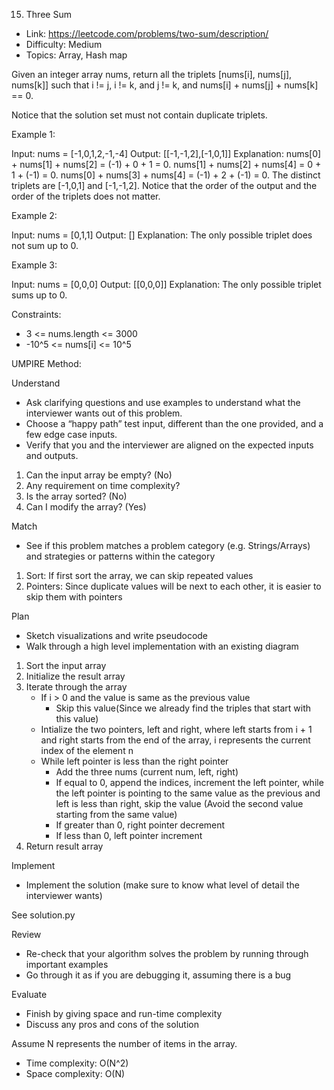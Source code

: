 15. Three Sum

- Link: https://leetcode.com/problems/two-sum/description/
- Difficulty: Medium
- Topics: Array, Hash map

Given an integer array nums, return all the triplets [nums[i], nums[j], nums[k]] such that i != j, i != k, and j != k, and nums[i] + nums[j] + nums[k] == 0.

Notice that the solution set must not contain duplicate triplets.

Example 1:

Input: nums = [-1,0,1,2,-1,-4]
Output: [[-1,-1,2],[-1,0,1]]
Explanation: 
nums[0] + nums[1] + nums[2] = (-1) + 0 + 1 = 0.
nums[1] + nums[2] + nums[4] = 0 + 1 + (-1) = 0.
nums[0] + nums[3] + nums[4] = (-1) + 2 + (-1) = 0.
The distinct triplets are [-1,0,1] and [-1,-1,2].
Notice that the order of the output and the order of the triplets does not matter.

Example 2:

Input: nums = [0,1,1]
Output: []
Explanation: The only possible triplet does not sum up to 0.

Example 3:

Input: nums = [0,0,0]
Output: [[0,0,0]]
Explanation: The only possible triplet sums up to 0.

Constraints:

* 3 <= nums.length <= 3000
* -10^5 <= nums[i] <= 10^5


UMPIRE Method:

Understand

- Ask clarifying questions and use examples to understand what the interviewer wants out of this problem.
- Choose a “happy path” test input, different than the one provided, and a few edge case inputs.
- Verify that you and the interviewer are aligned on the expected inputs and outputs.

1. Can the input array be empty? (No)
2. Any requirement on time complexity?
3. Is the array sorted? (No)
4. Can I modify the array? (Yes)

Match 

- See if this problem matches a problem category (e.g. Strings/Arrays) and strategies or patterns within the category

1. Sort: If first sort the array, we can skip repeated values
2. Pointers: Since duplicate values will be next to each other, it is easier to skip them with pointers

Plan 

- Sketch visualizations and write pseudocode
- Walk through a high level implementation with an existing diagram

1. Sort the input array
2. Initialize the result array
3. Iterate through the array
    - If i > 0 and the value is same as the previous value
        - Skip this value(Since we already find the triples that start with this value)
    - Intialize the two pointers, left and right, where left starts from i + 1 and right starts from the end of the array, i represents the current index of the element n
    - While left pointer is less than the right pointer
        - Add the three nums (current num, left, right)
        - If equal to 0, append the indices, increment the left pointer, while the left pointer is pointing to the same value as the previous and left is less than right, skip the value (Avoid the second value starting from the same value)
        - If greater than 0, right pointer decrement
        - If less than 0, left pointer increment
4. Return result array
    
Implement 

- Implement the solution (make sure to know what level of detail the interviewer wants)

See solution.py

Review

- Re-check that your algorithm solves the problem by running through important examples
- Go through it as if you are debugging it, assuming there is a bug

Evaluate 

- Finish by giving space and run-time complexity
- Discuss any pros and cons of the solution

Assume N represents the number of items in the array.
- Time complexity: O(N^2)
- Space complexity: O(N)
